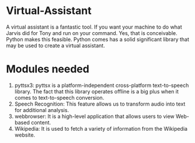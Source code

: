 # Virtual-Assistant

A virtual assistant is a fantastic tool. If you want your machine to do what Jarvis did for Tony and run on your command. Yes, that is conceivable. Python makes this feasible. Python comes has a solid significant library that may be used to create a virtual assistant.

# Modules needed

1. pyttsx3: pyttsx is a platform-independent cross-platform text-to-speech library. The fact that this library operates offline is a big plus when it comes to text-to-speech conversion.
2. Speech Recognition: This feature allows us to transform audio into text for additional analysis.
3. webbrowser: It is a high-level application that allows users to view Web-based content.
4. Wikipedia: It is used to fetch a variety of information from the Wikipedia website.
